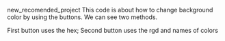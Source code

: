 new_recomended_project
This code is about how to change background color by using the buttons.
We can see two methods.

First button uses the hex;
Second button uses the rgd and names of colors

